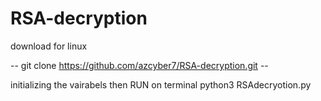 # RSA-decryption

download for linux 


-- git clone https://github.com/azcyber7/RSA-decryption.git --

initializing the vairabels 
then RUN on terminal 
python3 RSAdecryotion.py 
